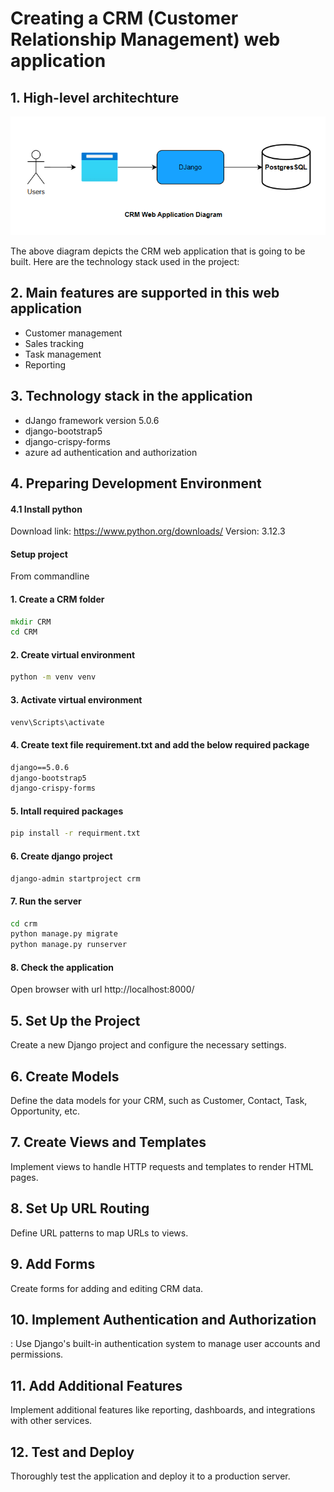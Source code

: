 # Creating a CRM (Customer Relationship Management) web application

## 1. High-level architechture 
![CRM diagram](/assets/images/crm.png)

The above diagram depicts the CRM web application that is going to be built. 
Here are the technology stack used in the project:

## 2. Main features are supported in this web application
- Customer management
- Sales tracking
- Task management
- Reporting

## 3. Technology stack in the application
- dJango framework version 5.0.6
- django-bootstrap5
- django-crispy-forms
- azure ad authentication and authorization

## 4. Preparing Development Environment

#### 4.1 Install python

Download link: https://www.python.org/downloads/
Version: 3.12.3

#### Setup project

From commandline 
#### 1. Create a CRM folder

```cmd
mkdir CRM
cd CRM
```

#### 2. Create virtual environment

```cmd
python -m venv venv
```

#### 3. Activate virtual environment

```cmd
venv\Scripts\activate
```

#### 4. Create text file requirement.txt and add the below required package

```cmd
django==5.0.6
django-bootstrap5
django-crispy-forms
```

#### 5. Intall required packages

```cmd
pip install -r requirment.txt
```

#### 6. Create django project

```cmd
django-admin startproject crm
```

#### 7. Run the server

```cmd
cd crm
python manage.py migrate
python manage.py runserver
```

#### 8. Check the application

Open browser with url http://localhost:8000/

## 5. Set Up the Project
Create a new Django project and configure the necessary settings.

## 6. Create Models
Define the data models for your CRM, such as Customer, Contact, Task, Opportunity, etc.

## 7. Create Views and Templates
Implement views to handle HTTP requests and templates to render HTML pages.

## 8. Set Up URL Routing
Define URL patterns to map URLs to views.

## 9. Add Forms
Create forms for adding and editing CRM data.

## 10. Implement Authentication and Authorization
: Use Django's built-in authentication system to manage user accounts and permissions.
## 11. Add Additional Features
Implement additional features like reporting, dashboards, and integrations with other services.

## 12. Test and Deploy
Thoroughly test the application and deploy it to a production server.
